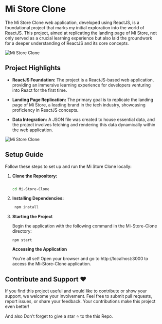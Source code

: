 # Mi Store Clone

The Mi Store Clone web application, developed using ReactJS, is a foundational project that marks my initial exploration into the world of ReactJS. This project, aimed at replicating the landing page of Mi Store, not only served as a crucial learning experience but also laid the groundwork for a deeper understanding of ReactJS and its core concepts.

![Mi Store Clone](https://blogger.googleusercontent.com/img/b/R29vZ2xl/AVvXsEgBuY2XADNGprh5dn0fbPQRJ6mulqk2q9990juo9KxR8p8m8mpjV8jeKn1l7bMcTtfEcltWwZeRRwfpurE54GVsJew0IFDratVIR8YaOqNdGj1J_qrZ7iZQAqbZjjDzcs3ngH9EHWXI_vXV8eMGwYxZJocs5Mt3Pw1ZRfe4IBKv8wM4psI_VArC66j0UBqH/w1200-h1200/mistoreclone.png)

## Project Highlights

- **ReactJS Foundation:** The project is a ReactJS-based web application, providing an immersive learning experience for developers venturing into React for the first time.
- **Landing Page Replication:** The primary goal is to replicate the landing page of Mi Store, a leading brand in the tech industry, showcasing proficiency in ReactJS concepts.

- **Data Integration:** A JSON file was created to house essential data, and the project involves fetching and rendering this data dynamically within the web application.

![Mi Store Clone](https://blogger.googleusercontent.com/img/b/R29vZ2xl/AVvXsEh-PxH9MN_fK_3jKk0F8_Wj5Ivt96CE7_34v5hxtRpZTO4lchnWzkumPh81DR_n2X9drE9-ve25OxTwWjGqu4ryCwY6ovP0qGSvIeRwj_u2NONiKRAtnD15o1ZyIWdHMdYOFSBWhrS_6IkUd6Fx-GOEOF-M1aeiketvtwhcONvSXrT4-zmhCVRiv9zntW_o/w1200-h1452/mi%20store%20clone.png)

## Setup Guide

Follow these steps to set up and run the Mi Store Clone locally:

1. **Clone the Repository:**

   ```bash
   
   cd Mi-Store-Clone

   ```

2. **Installing Dependencies:**
   ```bash
    npm install
   ```
3. **Starting the Project**

   Begin the application with the following command in the Mi-Store-Clone directory:

   ```
   npm start
   ```

   **Accessing the Application**

   You're all set! Open your browser and go to http://localhost:3000 to access the Mi-Store-Clone application.

## Contribute and Support ❤️

If you find this project useful and would like to contribute or show your support, we welcome your involvement. Feel free to submit pull requests, report issues, or share your feedback. Your contributions make this project even better!

And also Don't forget to give a star ⭐ to the this Repo.
